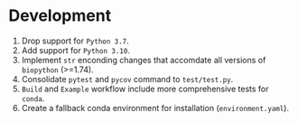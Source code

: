 # Development

1. Drop support for `Python 3.7`.
1. Add support for `Python 3.10`.
1. Implement `str` enconding changes that accomdate all versions of `biopython` (>=1.74).
1. Consolidate `pytest` and `pycov` command to `test/test.py`.
1. `Build` and `Example` workflow include more comprehensive tests for `conda`.
1. Create a fallback conda environment for installation (`environment.yaml`).
